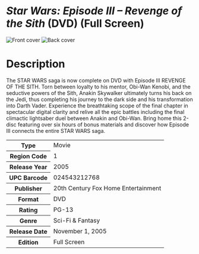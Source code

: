 # *Star Wars: Episode III – Revenge of the Sith* (DVD) (Full Screen)

![Front cover](https://user-images.githubusercontent.com/60803596/173842955-c90a1be6-8b1a-45df-8553-40ba67f50a66.jpeg)
![Back cover](https://user-images.githubusercontent.com/60803596/173843109-ed5c0037-e254-42bf-9e03-0f2ee107f919.jpeg)

# Description

The STAR WARS saga is now complete on DVD with Episode III REVENGE OF THE SITH. Torn between loyalty to his mentor, Obi-Wan Kenobi, and the seductive powers of the Sith, Anakin Skywalker ultimately turns his back on the Jedi, thus completing his journey to the dark side and his transformation into Darth Vader. Experience the breathtaking scope of the final chapter in spectacular digital clarity and relive all the epic battles including the final climactic lightsaber duel between Anakin and Obi-Wan. Bring home this 2-disc featuring over six hours of bonus materials and discover how Episode III connects the entire STAR WARS saga.

<table>
<tbody>
<tr>
<th>Type</th>
<td>Movie</td>
</tr>
<tr>
<th>Region Code</th>
<td>1</td>
</tr>
<tr>
<th>Release Year</th>
<td>2005</td>
</tr>
<tr>
<th>UPC Barcode</th>
<td>024543212768</td>
</tr>
<tr>
<th>Publisher</th>
<td>20th Century Fox Home Entertainment</td>
</tr>
<tr>
<th>Format</th>
<td>DVD</td>
</tr>
<tr>
<th>Rating</th>
<td>PG-13</td>
</tr>
<tr>
<th>Genre</th>
<td>Sci-Fi &amp; Fantasy</td>
</tr>
<tr>
<th>Release Date</th>
<td>
  <time datetime="2005-11-01">November 1, 2005</time>
</td>
</tr>
<tr>
<th>Edition</th>
<td>Full Screen</td>
</tr>
</tbody>
</table>

